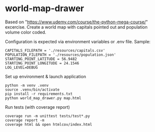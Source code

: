 # world-map-drawer

Based on "https://www.udemy.com/course/the-python-mega-course/" excercise.
Create a world map with capitals pointed out and population volume color coded.

Configuration is expected via environment variables or .env file. Sample:
```
CAPITALS_FILEPATH = './resources/capitals.csv'
POPULATION_FILEPATH = './resources/population.json'
STARTING_POINT_LATITUDE = 56.9482
STARTING_POINT_LONGITUDE = 24.1546
LOG_LEVEL=DEBUG
```

Set up environment & launch application
```
python -m venv .venv
source .venv/bin/activate
pip install -r requirements.txt
python world_map_drawer.py map.html
```

Run tests (with coverage report)
```
coverage run -m unittest tests/test*.py
coverage report -m
coverage html && open htmlcov/index.html
```